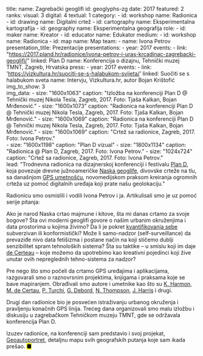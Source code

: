 title: 
    name: Zagrebački geoglifi
id: geoglyphs-zg
date: 2017
featured: 2
ranks:
    visual: 3
    digital: 4
    textual: 1
category: 
    - id: workshop
      name: Radionica
    - id: drawing
      name: Digitalni crtež
    - id: cartography
      name: Eksperimentalna kartografija
    - id: geography
      name: Eksperimentalna geografija
role:
    - id: maker
      name: Kreator
    - id: educator
      name: Edukator
medium:
    - id: workshop
      name: Radionica
    - id: map
      name: Map
team:
    - name: Ivona Petrov
presentation_title: Prezentacije
presentations:
    - year: 2017
      events:
        - link: "https://2017.pland.hr/radionice/ivona-petrov-i-uras-krcadinac-zagrebacki-geoglifi/"
          linked: Plan D
          name: Konferencija o dizajnu, Tehnički muzej TMNT, Zagreb, Hrvatska
press:
    - year: 2017
      events:
        - link: 'https://vizkultura.hr/suociti-se-s-halabukom-svijeta/'
          linked: Suočiti se s halabukom sveta
          name: Intervju, Vizkultura.hr, autor Bojan Krištofić 
img_to_show: 3       
img_data:
    - size: "1600x1063"
      caption: "Izložba na konferenciji Plan D @ Tehnički muzej Nikola Tesla, Zagreb, 2017. Foto: Tjaša Kalkan, Bojan Mrđenović."
    - size: "1600x1073"
      caption: "Radionica na konferenciji Plan D @ Tehnički muzej Nikola Tesla, Zagreb, 2017. Foto: Tjaša Kalkan, Bojan Mrđenović."
    - size: "1600x1069"
      caption: "Radionica na konferenciji Plan D @ Tehnički muzej Nikola Tesla, Zagreb, 2017. Foto: Tjaša Kalkan, Bojan Mrđenović."
    - size: "1600x1069"
      caption: "Crtež sa radionice, Zagreb, 2017. Foto: Ivona Petrov."   
    - size: "1600x1198"
      caption: "Plan D vizual"
    - size: "1800x1134"
      caption: "Radionica @ Plan D, Zagreb, 2017. Foto: Ivona Petrov."
    - size: "1024x724"
      caption: "Crtež sa radionice, Zagreb, 2017. Foto: Ivona Petrov."   
lead: "Trodnevna radionica na dizajnerskoj konferenciji i festivalu <a href='https://2017.pland.hr/' target='_blank'>Plan D</a>, koja povezuje drevne južnoameričke <a href='https://en.wikipedia.org/wiki/Nazca_Lines' target='_blank'>Naska geoglife</a>, divovske crteže na tlu, sa današnjom <a href='https://en.wikipedia.org/wiki/GPS_drawing' target='_blank'>GPS umetnošću</a>, novomedijskom praksom kreiranja ogromnih crteža uz pomoć digitalnih uređaja koji prate našu geolokaciju."

Radionicu smo osmislili i vodili Ivona Petrov i ja. Artikulisali smo je uz pomoć serije pitanja: 

Ako je narod Naska crtao majmune i kitove, šta mi danas crtamo za svoje bogove? Šta ovi moderni geoglifi govore o našim urbanim okruženjima i data prostorima u kojima živimo? Da li je pokret <a href='https://en.wikipedia.org/wiki/Quantified_Self' target='_blank'><span class='italic-style'>kvantifikovanja sebe</span></a> subverzivan ili konformistički? Može li <span class='italic-style'>samo-nadzor</span> (<span class='italic-style'>self-surveillance</span>) da prevaziđe nivo data fetišizma i postane način na koji stičemo dublji senzibilitet spram tehnoloških sistema? Šta su taktike – u smislu koji im daje <a href="https://monoskop.org/images/2/2a/De_Certeau_Michel_The_Practice_of_Everyday_Life.pdf" target="_blank">de Certeau</a> – koje možemo da upotrebimo kao kreativni pojedinci koji žive unutar ovih nepreglednih tehno-sistema za nadzor?

Pre nego što smo počeli da crtamo GPS uređajima i aplikacijama, razgovarali smo o raznovrsnim projektima, knjigama i praksama koje se bave mapiranjem. Obrađivali smo autore i umetnike kao što su <a href='https://www.brainpickings.org/2009/10/16/the-map-as-art/' target='_blank'>K. Harmon</a>, <a href="https://en.wikipedia.org/wiki/Michel_de_Certeau" target="_blank">M. de Certau</a>, <a href='http://tupress.org/books/maps-of-the-imagination' target='_blank'>P. Turchi</a>, <a href='https://en.wikipedia.org/wiki/Guy_Debord' target='_blank'>G. Debord</a>, <a href='https://www.e-flux.com/announcements/38923/experimental-geography/' target='_blank'>N. Thompson</a>, <a href='http://number27.org/biography' target='_blank'>J. Harris</a> i drugi. 

Drugi dan radionice bio je posvećen istraživanju urbanog okruženja i pravljenju konačnih GPS linija. Trećeg dana organizovali smo malu izložbu i diskusiju u zagrebačkom Tehničkom muzeju TMNT, gde se održavala konferencija Plan D. 

Izuzev radionice, na konferenciji sam predstavio i svoj projekat, <a href='/rad/projekti/geoselfportrait'>Geoautoportret</a>, detaljnu mapu svih geografskih putanja koje sam ikada prešao. <mark>&#9632;</mark>